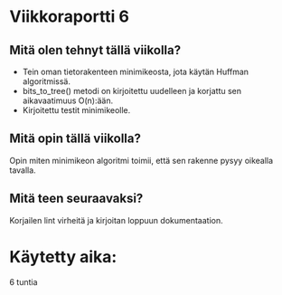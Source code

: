 # Viikkoraportti 6

## Mitä olen tehnyt tällä viikolla?
- Tein oman tietorakenteen minimikeosta, jota käytän Huffman algoritmissä.
- bits_to_tree() metodi on kirjoitettu uudelleen ja korjattu sen aikavaatimuus O(n):ään.
- Kirjoitettu testit minimikeolle.

## Mitä opin tällä viikolla?
Opin miten minimikeon algoritmi toimii, että sen rakenne pysyy oikealla tavalla.

## Mitä teen seuraavaksi?
Korjailen lint virheitä ja kirjoitan loppuun dokumentaation.

# Käytetty aika:
6 tuntia

